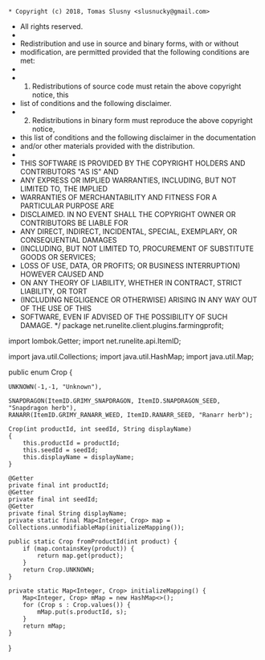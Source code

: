     * Copyright (c) 2018, Tomas Slusny <slusnucky@gmail.com>
 * All rights reserved.
 *
 * Redistribution and use in source and binary forms, with or without
 * modification, are permitted provided that the following conditions are met:
 *
 * 1. Redistributions of source code must retain the above copyright notice, this
 *    list of conditions and the following disclaimer.
 * 2. Redistributions in binary form must reproduce the above copyright notice,
 *    this list of conditions and the following disclaimer in the documentation
 *    and/or other materials provided with the distribution.
 *
 * THIS SOFTWARE IS PROVIDED BY THE COPYRIGHT HOLDERS AND CONTRIBUTORS "AS IS" AND
 * ANY EXPRESS OR IMPLIED WARRANTIES, INCLUDING, BUT NOT LIMITED TO, THE IMPLIED
 * WARRANTIES OF MERCHANTABILITY AND FITNESS FOR A PARTICULAR PURPOSE ARE
 * DISCLAIMED. IN NO EVENT SHALL THE COPYRIGHT OWNER OR CONTRIBUTORS BE LIABLE FOR
 * ANY DIRECT, INDIRECT, INCIDENTAL, SPECIAL, EXEMPLARY, OR CONSEQUENTIAL DAMAGES
 * (INCLUDING, BUT NOT LIMITED TO, PROCUREMENT OF SUBSTITUTE GOODS OR SERVICES;
 * LOSS OF USE, DATA, OR PROFITS; OR BUSINESS INTERRUPTION) HOWEVER CAUSED AND
 * ON ANY THEORY OF LIABILITY, WHETHER IN CONTRACT, STRICT LIABILITY, OR TORT
 * (INCLUDING NEGLIGENCE OR OTHERWISE) ARISING IN ANY WAY OUT OF THE USE OF THIS
 * SOFTWARE, EVEN IF ADVISED OF THE POSSIBILITY OF SUCH DAMAGE.
 */
package net.runelite.client.plugins.farmingprofit;

import lombok.Getter;
import net.runelite.api.ItemID;

import java.util.Collections;
import java.util.HashMap;
import java.util.Map;

public enum Crop {

    UNKNOWN(-1,-1, "Unknown"),

    SNAPDRAGON(ItemID.GRIMY_SNAPDRAGON, ItemID.SNAPDRAGON_SEED, "Snapdragon herb"),
    RANARR(ItemID.GRIMY_RANARR_WEED, ItemID.RANARR_SEED, "Ranarr herb");

    Crop(int productId, int seedId, String displayName)
    {
        this.productId = productId;
        this.seedId = seedId;
        this.displayName = displayName;
    }

    @Getter
    private final int productId;
    @Getter
    private final int seedId;
    @Getter
    private final String displayName;
    private static final Map<Integer, Crop> map = Collections.unmodifiableMap(initializeMapping());

    public static Crop fromProductId(int product) {
        if (map.containsKey(product)) {
            return map.get(product);
        }
        return Crop.UNKNOWN;
    }

    private static Map<Integer, Crop> initializeMapping() {
        Map<Integer, Crop> mMap = new HashMap<>();
        for (Crop s : Crop.values()) {
            mMap.put(s.productId, s);
        }
        return mMap;
    }

}
